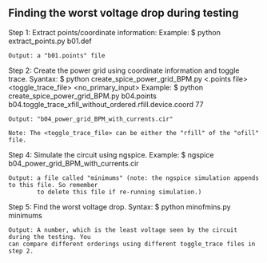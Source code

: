 Finding the worst voltage drop during testing
------------------

Step 1: Extract points/coordinate information:
    Example: $ python extract_points.py b01.def

    Output: a "b01.points" file

Step 2: Create the power grid using coordinate information and toggle trace.
    Syantax: $ python create_spice_power_grid_BPM.py <.points file> <toggle_trace_file>
<no_primary_input>
    Example: $ python create_spice_power_grid_BPM.py b04.points
b04.toggle_trace_xfill_without_ordered.rfill.device.coord 77

    Output: "b04_power_grid_BPM_with_currents.cir"

    Note: The <toggle_trace_file> can be either the "rfill" of the "ofill" file.

Step 4: Simulate the circuit using ngspice.
    Example: $ ngspice b04_power_grid_BPM_with_currents.cir

    Output: a file called "minimums" (note: the ngspice simulation appends to this file. So remember
            to delete this file if re-running simulation.)

Step 5: Find the worst voltage drop.
    Syntax: $ python minofmins.py minimums

    Output: A number, which is the least voltage seen by the circuit during the testing. You
    can compare different orderings using different toggle_trace files in step 2.
